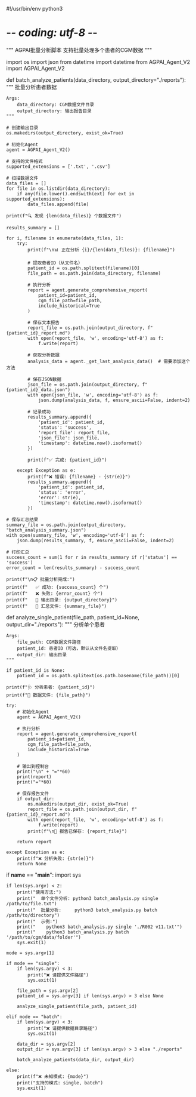 #!/usr/bin/env python3
# -*- coding: utf-8 -*-
"""
AGPAI批量分析脚本
支持批量处理多个患者的CGM数据
"""

import os
import json
from datetime import datetime
from AGPAI_Agent_V2 import AGPAI_Agent_V2

def batch_analyze_patients(data_directory, output_directory="./reports"):
    """
    批量分析患者数据
    
    Args:
        data_directory: CGM数据文件目录
        output_directory: 输出报告目录
    """
    
    # 创建输出目录
    os.makedirs(output_directory, exist_ok=True)
    
    # 初始化Agent
    agent = AGPAI_Agent_V2()
    
    # 支持的文件格式
    supported_extensions = ['.txt', '.csv']
    
    # 扫描数据文件
    data_files = []
    for file in os.listdir(data_directory):
        if any(file.lower().endswith(ext) for ext in supported_extensions):
            data_files.append(file)
    
    print(f"🔍 发现 {len(data_files)} 个数据文件")
    
    results_summary = []
    
    for i, filename in enumerate(data_files, 1):
        try:
            print(f"\n📊 正在分析 {i}/{len(data_files)}: {filename}")
            
            # 提取患者ID（从文件名）
            patient_id = os.path.splitext(filename)[0]
            file_path = os.path.join(data_directory, filename)
            
            # 执行分析
            report = agent.generate_comprehensive_report(
                patient_id=patient_id,
                cgm_file_path=file_path,
                include_historical=True
            )
            
            # 保存文本报告
            report_file = os.path.join(output_directory, f"{patient_id}_report.md")
            with open(report_file, 'w', encoding='utf-8') as f:
                f.write(report)
            
            # 获取分析数据
            analysis_data = agent._get_last_analysis_data()  # 需要添加这个方法
            
            # 保存JSON数据
            json_file = os.path.join(output_directory, f"{patient_id}_data.json")
            with open(json_file, 'w', encoding='utf-8') as f:
                json.dump(analysis_data, f, ensure_ascii=False, indent=2)
            
            # 记录成功
            results_summary.append({
                'patient_id': patient_id,
                'status': 'success',
                'report_file': report_file,
                'json_file': json_file,
                'timestamp': datetime.now().isoformat()
            })
            
            print(f"✅ 完成: {patient_id}")
            
        except Exception as e:
            print(f"❌ 错误: {filename} - {str(e)}")
            results_summary.append({
                'patient_id': patient_id,
                'status': 'error',
                'error': str(e),
                'timestamp': datetime.now().isoformat()
            })
    
    # 保存汇总结果
    summary_file = os.path.join(output_directory, "batch_analysis_summary.json")
    with open(summary_file, 'w', encoding='utf-8') as f:
        json.dump(results_summary, f, ensure_ascii=False, indent=2)
    
    # 打印汇总
    success_count = sum(1 for r in results_summary if r['status'] == 'success')
    error_count = len(results_summary) - success_count
    
    print(f"\n📋 批量分析完成:")
    print(f"   ✅ 成功: {success_count} 个")
    print(f"   ❌ 失败: {error_count} 个")
    print(f"   📂 输出目录: {output_directory}")
    print(f"   📄 汇总文件: {summary_file}")

def analyze_single_patient(file_path, patient_id=None, output_dir="./reports"):
    """
    分析单个患者
    
    Args:
        file_path: CGM数据文件路径
        patient_id: 患者ID（可选，默认从文件名提取）
        output_dir: 输出目录
    """
    
    if patient_id is None:
        patient_id = os.path.splitext(os.path.basename(file_path))[0]
    
    print(f"🩺 分析患者: {patient_id}")
    print(f"📁 数据文件: {file_path}")
    
    try:
        # 初始化Agent
        agent = AGPAI_Agent_V2()
        
        # 执行分析
        report = agent.generate_comprehensive_report(
            patient_id=patient_id,
            cgm_file_path=file_path,
            include_historical=True
        )
        
        # 输出到控制台
        print("\n" + "="*60)
        print(report)
        print("="*60)
        
        # 保存报告文件
        if output_dir:
            os.makedirs(output_dir, exist_ok=True)
            report_file = os.path.join(output_dir, f"{patient_id}_report.md")
            with open(report_file, 'w', encoding='utf-8') as f:
                f.write(report)
            print(f"\n💾 报告已保存: {report_file}")
        
        return report
        
    except Exception as e:
        print(f"❌ 分析失败: {str(e)}")
        return None

if __name__ == "__main__":
    import sys
    
    if len(sys.argv) < 2:
        print("使用方法:")
        print("  单个文件分析: python3 batch_analysis.py single /path/to/file.txt")
        print("  批量分析:     python3 batch_analysis.py batch /path/to/directory")
        print("  示例:")
        print("    python3 batch_analysis.py single './R002 v11.txt'")
        print("    python3 batch_analysis.py batch '/path/to/cgm/data/folder'")
        sys.exit(1)
    
    mode = sys.argv[1]
    
    if mode == "single":
        if len(sys.argv) < 3:
            print("❌ 请提供文件路径")
            sys.exit(1)
        
        file_path = sys.argv[2]
        patient_id = sys.argv[3] if len(sys.argv) > 3 else None
        
        analyze_single_patient(file_path, patient_id)
        
    elif mode == "batch":
        if len(sys.argv) < 3:
            print("❌ 请提供数据目录路径")
            sys.exit(1)
        
        data_dir = sys.argv[2]
        output_dir = sys.argv[3] if len(sys.argv) > 3 else "./reports"
        
        batch_analyze_patients(data_dir, output_dir)
        
    else:
        print(f"❌ 未知模式: {mode}")
        print("支持的模式: single, batch")
        sys.exit(1)